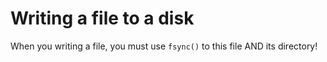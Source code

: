 #                  Writing a file to a disk

When you writing a file, you must use `fsync()` to this file AND its directory!